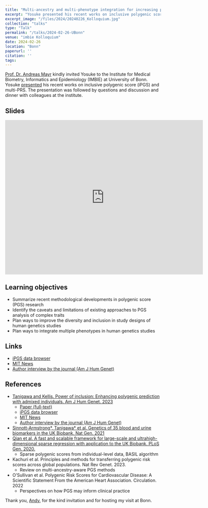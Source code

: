 ```yaml
---
title: "Multi-ancestry and multi-phenotype integration for increasing power in polygenic prediction"
excerpt: "Yosuke presented his recent works on inclusive polygenic score (iPGS) and multi-PRS at University of Bonn."
excerpt_image: "/files/2024/20240226_Kolloquium.jpg"
collection: "talks"
type: "Talk"
permalink: "/talks/2024-02-26-UBonn"
venue: "imbie Kolloquium"
date: 2024-02-26
location: "Bonn"
paperurl: ''
citation: ''
tags:
---
```


[Prof. Dr. Andreas Mayr](https://www.imbie.uni-bonn.de/people/prof-dr-andreas-mayr/) kindly invited Yosuke to the Institute for Medical Biometry, Informatics and Epidemiology (IMBIE) at University of Bonn.
Yosuke [presented](https://www.humangenetics-bonn.de/veranstaltung/lecture-multi-ancestry-and-multi-phenotype-integration-for-increasing-power-in-polygenic-prediction/) his recent works on inclusive polygenic score (iPGS) and multi-PRS. The presentation was followed by questions and discussion and dinner with colleagues at the institute.

## Slides

<iframe src="https://docs.google.com/presentation/d/e/2PACX-1vSni7aGuLLptv_jSAwfQiDOt8IlkfQjD_e-HXFoxfzh0JIFZFuxU9-dIRGnlwFfLXNjqtElmQjQnGJ8/embed?start=false&loop=false&delayms=3000" frameborder="0" width="640" height="500" allowfullscreen="true" mozallowfullscreen="true" webkitallowfullscreen="true"></iframe>

## Learning objectives

- Summarize recent methodological developments in polygenic score (PGS) research
- Identify the caveats and limitations of existing approaches to PGS analysis of complex traits
- Plan ways to improve the diversity and inclusion in study designs of human genetics studies
- Plan ways to integrate multiple phenotypes in human genetics studies

## Links

- [iPGS data browser](https://ipgs.mit.edu)
- [MIT News](https://news.mit.edu/2023/making-genetic-prediction-models-more-inclusive-1026)
- [Author interview by the journal (Am J Hum Genet)](https://www.ashg.org/careers-learning/career-interviews/inside-ajhg-with-yosuke-tanigawa/)

## References

- [Tanigawa and Kellis. Power of inclusion: Enhancing polygenic prediction with admixed individuals. Am J Hum Genet. 2023](/publication/2023-10-26-ipgs)
  - [Paper (full-text)](https://doi.org/10.1016/j.ajhg.2023.09.013)
  - [iPGS data browser](https://ipgs.mit.edu)
  - [MIT News](https://news.mit.edu/2023/making-genetic-prediction-models-more-inclusive-1026)
  - [Author interview by the journal (Am J Hum Genet)](https://www.ashg.org/careers-learning/career-interviews/inside-ajhg-with-yosuke-tanigawa/)
- [Sinnott-Armstrong*, Tanigawa* et al. Genetics of 35 blood and urine biomarkers in the UK Biobank. Nat Gen. 2021](/publication/2021-01-18-biomarkers)
- [Qian et al. A fast and scalable framework for large-scale and ultrahigh-dimensional sparse regression with application to the UK Biobank. PLoS Gen. 2020.](/publication/2020-10-23-snpnet)
  - Sparse polygenic scores from individual-level data, BASIL algorithm
- Kachuri et al. Principles and methods for transferring polygenic risk scores across global populations. Nat Rev Genet. 2023.
  - Review on multi-ancestry-aware PGS methods
- O’Sullivan et al. Polygenic Risk Scores for Cardiovascular Disease: A Scientific Statement From the American Heart Association. Circulation. 2022
  - Perspectives on how PGS may inform clinical practice

Thank you, [Andy](https://www.imbie.uni-bonn.de/people/prof-dr-andreas-mayr/), for the kind invitation and for hosting my visit at Bonn.

